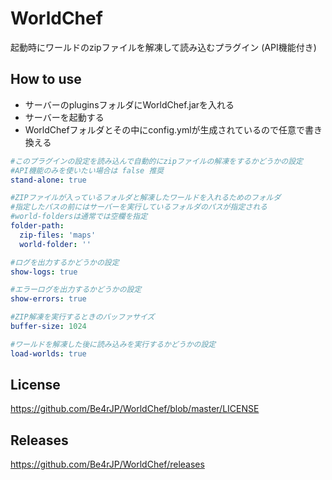 # WorldChef

起動時にワールドのzipファイルを解凍して読み込むプラグイン (API機能付き)


## How to use

* サーバーのpluginsフォルダにWorldChef.jarを入れる
* サーバーを起動する
* WorldChefフォルダとその中にconfig.ymlが生成されているので任意で書き換える
```yaml
#このプラグインの設定を読み込んで自動的にzipファイルの解凍をするかどうかの設定
#API機能のみを使いたい場合は false 推奨
stand-alone: true

#ZIPファイルが入っているフォルダと解凍したワールドを入れるためのフォルダ
#指定したパスの前にはサーバーを実行しているフォルダのパスが指定される
#world-foldersは通常では空欄を指定
folder-path:
  zip-files: 'maps'
  world-folder: ''

#ログを出力するかどうかの設定
show-logs: true

#エラーログを出力するかどうかの設定
show-errors: true

#ZIP解凍を実行するときのバッファサイズ
buffer-size: 1024

#ワールドを解凍した後に読み込みを実行するかどうかの設定
load-worlds: true
```

## License
https://github.com/Be4rJP/WorldChef/blob/master/LICENSE

## Releases
https://github.com/Be4rJP/WorldChef/releases